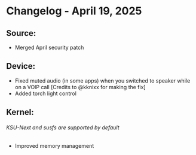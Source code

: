 # Changelog - April 19, 2025
## Source:
- Merged April security patch

## Device:
- Fixed muted audio (in some apps) when you switched to speaker while on a VOIP call [Credits to @kknixx for making the fix]
- Added torch light control

## Kernel:
###### KSU-Next and susfs are supported by default
- Improved memory management
